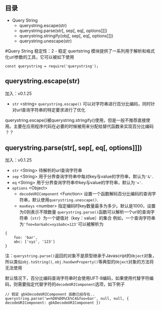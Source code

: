 ## 目录
* Query String
    * querystring.escape(str)
    * querystring.parse(str[, sep[, eq[, options]]])
    * querystring.stringify(obj[, sep[, eq[, options]]])
    * querystring.unescape(str)
    
#Query String
    稳定性：2 - 稳定
quertstring 模块提供了一系列用于解析和格式化url参数的工具，它可以被如下使用
```
const querystring = require('querystring');
```
## querystring.escape(str)
加入：v0.1.25
* `str` \<string>
`querystring.escape()` 可以对字符串进行百分比编码，同时针对url查询字符串的特定要求进行了优化

querystring.escape()被querystring.stringify()使用，但是一般不推荐直接使用。主要在应用程序代码在必要的时候被用来分配给替代函数来实现百分比编码 ？？

## querystring.parse(str[, sep[, eq[, options]]])
加入：v0.1.25
* `str` \<String> 待解析的url查询字符串
* `sep` \<String> 用于分界查询字符串中每对key与value的字符串，默认为`'&'`.
* `eq` \<String> 用于分界查询字符串中key与value的字符串，默认为`'='`.
* `options` \<Object>
    * `decodeURIComponent` \<Function>  设置一个函数解码百分比编码的查询字符串，默认使用`querystring.unescape()`.
    * `maxKeys` \<number> 指定编码时key数量最多为多少。默认是1000，设置为0则表示不限数量
`querystring.parse()`函数可以解析一个url的查询字符串（`str`）为一个键值对（key：value）的集合
例如，一个查询字符串为`'foo=bar&abc=xyz&abc=123'`可以被解析为
```
{
    foo: 'bar',
    abc: ['xyz', '123']
}
```
注：`querystring.parse()`返回的对象不是原型继承于Javascript的`Object`对象，所以类似`obj.toString()`, `obj.hasOwnProperty()`等典型的`Object`对象的方法将无法使用

默认情况下，百分比编码查询字符串时会使用UFT-8编码，如果使用代替字符编码，则需要指定代替字符的`decodeURIComponent`选项，如下例子
```
// 假定 gbkDecodeURIComponent 函数已经存在..
querystring.parse('w=%D6%D0%CE%C4&foo=bar', null, null, { decodeURIComponent: gbkDecodeURIComponent })
```
  





